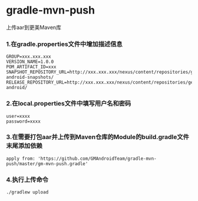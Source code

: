 # gradle-mvn-push
上传aar到更美Maven库

### 1.在gradle.properties文件中增加描述信息

    GROUP=xxx.xxx.xxx
    VERSION_NAME=1.0.0
    POM_ARTIFACT_ID=xxx
    SNAPSHOT_REPOSITORY_URL=http://xxx.xxx.xxx/nexus/content/repositories/gengmei-android-snapshots/
    RELEASE_REPOSITORY_URL=http://xxx.xxx.xxx/nexus/content/repositories/gengmei-android/
  
### 2.在local.properties文件中填写用户名和密码
  
    user=xxxx
    password=xxxx
  
### 3.在需要打包aar并上传到Maven仓库的Module的build.gradle文件末尾添加依赖

    apply from: 'https://github.com/GMAndroidTeam/gradle-mvn-push/master/gm-mvn-push.gradle'
  
### 4.执行上传命令

    ./gradlew upload
